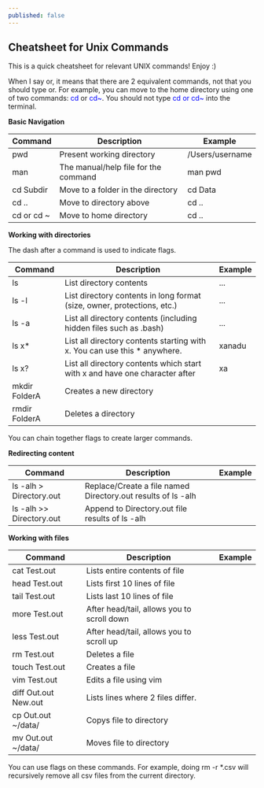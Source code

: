 ```yaml
---
published: false
---
```

## Cheatsheet for Unix Commands

This is a quick cheatsheet for relevant UNIX commands! Enjoy :)

When I say or, it means that there are 2 equivalent commands, not that you should type or. For example, you can move to the home directory using one of two commands: <span style="color:blue">cd</span> or <span style="color:blue">cd~</span>. You should not type <span style="color:blue">cd or cd~</span> into the terminal.

**Basic Navigation**

| Command | Description | Example |
|--------------------------|-----------------------------------------------------------------------------|-----------------|
| pwd | Present working directory | /Users/username |
| man | The manual/help file for the command | man pwd |
| cd Subdir | Move to a folder in the directory | cd Data |
| cd .. | Move to directory above | cd .. |
| cd or cd ~ | Move to home directory | cd .. |

**Working with directories**

The dash after a command is used to indicate flags.

| Command | Description | Example |
|--------------------------|-----------------------------------------------------------------------------|-----------------|
| ls | List directory contents | ... |
| ls -l | List directory contents in long format (size, owner, protections, etc.) | ... |
| ls -a | List all directory contents (including hidden files such as .bash) | ... |
| ls x* | List all directory contents starting with x. You can use this * anywhere. | xanadu |
| ls x? | List all directory contents which start with x and have one character after | xa |
| mkdir FolderA | Creates a new directory |  |
| rmdir FolderA | Deletes a directory |  |

You can chain together flags to create larger commands.

**Redirecting content**

| Command                  | Description                                                                 | Example         |
|--------------------------|-----------------------------------------------------------------------------|-----------------|
| ls -alh > Directory.out  | Replace/Create a file named Directory.out results of ls -alh                |                 |
| ls -alh >> Directory.out | Append to Directory.out file results of ls -alh                             |                 |

**Working with files**

| Command | Description | Example |
|--------------------------|-----------------------------------------------------------------------------|-----------------|
| cat Test.out | Lists entire contents of file |  |
| head Test.out | Lists first 10 lines of file |  |
| tail Test.out | Lists last 10 lines of file |  |
| more Test.out | After head/tail, allows you to scroll down |  |
| less Test.out | After head/tail, allows you to scroll up |  |
| rm Test.out | Deletes a file |  |
| touch Test.out | Creates a file |  |
| vim Test.out | Edits a file using vim |  |
| diff Out.out New.out | Lists lines where 2 files differ. |  |
| cp Out.out ~/data/ | Copys file to directory |  |
| mv Out.out ~/data/ | Moves file to directory |  |

You can use flags on these commands. For example, doing rm -r \*.csv will recursively remove all csv files from the current directory.



